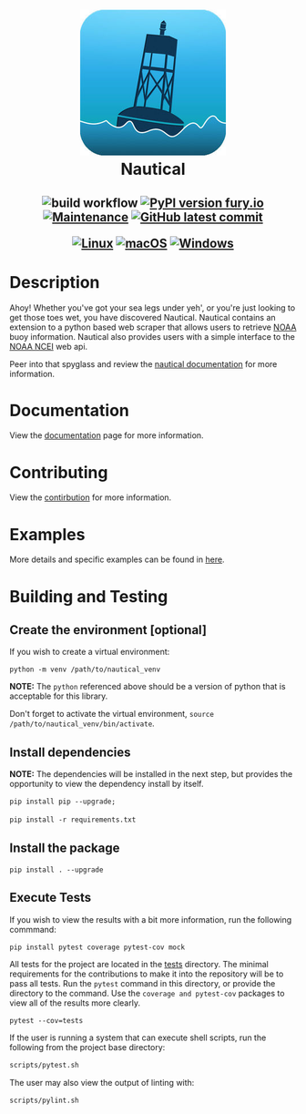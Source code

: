 <h1 align="center">
  <a href="https://github.com/barbacbd/nautical">
    <img src="https://github.com/barbacbd/nautical/blob/231d553500087cf23348aa80b830cf842f9edd1e/.images/buoy.jpg" width="256" height="256" border-radius="50%" >
  </a>
  <br>Nautical</br>
</h1>

<h2 align="center">
  
![build workflow](https://github.com/barbacbd/nautical/actions/workflows/python-app.yml/badge.svg) [![PyPI version fury.io](https://badge.fury.io/py/nautical.svg)](https://pypi.python.org/pypi/nautical/) [![Maintenance](https://img.shields.io/badge/Maintained%3F-yes-green.svg)](https://github.com/barbacbd/nautical/pulse/commit-activity) [![GitHub latest commit](https://badgen.net/github/last-commit/barbacbd/nautical)](https://github.com/barbacbd/nautical/commit/)

[![Linux](https://svgshare.com/i/Zhy.svg)](https://svgshare.com/i/Zhy.svg) [![macOS](https://svgshare.com/i/ZjP.svg)](https://svgshare.com/i/ZjP.svg) [![Windows](https://svgshare.com/i/ZhY.svg)](https://svgshare.com/i/ZhY.svg)
</h2>

# Description

Ahoy! Whether you've got your sea legs under yeh', or you're just looking to get those toes wet, you have discovered Nautical. Nautical contains an extension to a python based web scraper that
allows users to retrieve [NOAA](https://www.ndbc.noaa.gov/) buoy information. Nautical also provides users with a simple interface to the [NOAA NCEI](https://www.ncei.noaa.gov/) web api.

Peer into that spyglass and review the [nautical documentation](https://barbacbd.github.io/nautical/build/html/index.html) for more information.


# Documentation

View the [documentation](user/docs/Documentation.md) page for more information.

# Contributing

View the [contirbution](user/docs/Contributing.md) for more information.

# Examples

More details and specific examples can be found in [here](user/docs). 

# Building and Testing

## Create the environment [optional]

If you wish to create a virtual environment:

```
python -m venv /path/to/nautical_venv
```

**NOTE:** The `python` referenced above should be a version of python that is acceptable for this library.

Don't forget to activate the virtual environment, `source /path/to/nautical_venv/bin/activate`.

## Install dependencies

**NOTE:** The dependencies will be installed in the next step, but provides the opportunity to view
the dependency install by itself.

```
pip install pip --upgrade;

pip install -r requirements.txt
```

## Install the package

```
pip install . --upgrade
```

## Execute Tests

If you wish to view the results with a bit more information, run the following commmand:

```
pip install pytest coverage pytest-cov mock
```

All tests for the project are located in the [tests](./tests)  directory.
The minimal requirements for the contributions to make it into the repository will be to pass all tests.
Run the `pytest` command in this directory, or provide the directory to the
command. Use the `coverage and pytest-cov` packages to view all of the results more clearly.

```
pytest --cov=tests
```

If the user is running a system that can execute shell scripts, run the following from the project base directory:

```bash
scripts/pytest.sh
```

The user may also view the output of linting with:

```bash
scripts/pylint.sh
```
